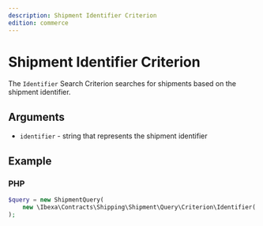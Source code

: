 ```yaml
---
description: Shipment Identifier Criterion
edition: commerce
---
```


# Shipment Identifier Criterion

The `Identifier` Search Criterion searches for shipments based on the shipment identifier.

## Arguments

- `identifier` - string that represents the shipment identifier

## Example

### PHP

``` php
$query = new ShipmentQuery( 
    new \Ibexa\Contracts\Shipping\Shipment\Query\Criterion\Identifier('f1t7z-3rb3rt')
);
```
